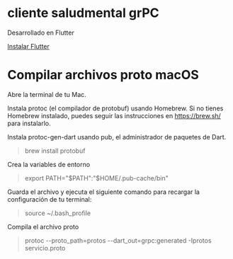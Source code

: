 # cliente saludmental grPC

Desarrollado en Flutter

[Instalar Flutter](https://flutter.dev/?gclid=CjwKCAjw6IiiBhAOEiwALNqncS6_f7y3FPKQhKAn1sVdrH4SD80aW1PYdxLNyOuReSbG_rTWFGUvrBoC1ogQAvD_BwE&gclsrc=aw.ds "Instalar Flutter")

# Compilar archivos proto macOS

Abre la terminal de tu Mac.

Instala protoc (el compilador de protobuf) usando Homebrew. Si no tienes Homebrew instalado, puedes seguir las instrucciones en https://brew.sh/ para instalarlo.

Instala protoc-gen-dart usando pub, el administrador de paquetes de Dart.

> brew install protobuf

Crea la variables de entorno

> export PATH="$PATH":"$HOME/.pub-cache/bin"

Guarda el archivo y ejecuta el siguiente comando para recargar la configuración de tu terminal:

> source ~/.bash_profile

Compila el archivo proto

> protoc --proto_path=protos  --dart_out=grpc:generated -Iprotos servicio.proto


